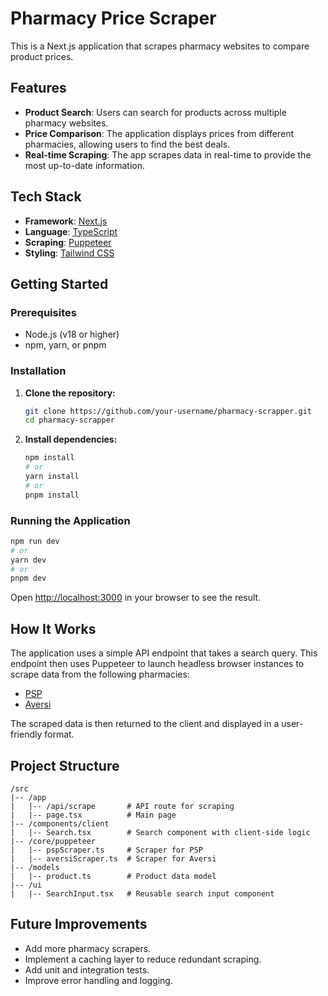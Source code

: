 # Pharmacy Price Scraper

This is a Next.js application that scrapes pharmacy websites to compare product prices.

## Features

- **Product Search**: Users can search for products across multiple pharmacy websites.
- **Price Comparison**: The application displays prices from different pharmacies, allowing users to find the best deals.
- **Real-time Scraping**: The app scrapes data in real-time to provide the most up-to-date information.

## Tech Stack

- **Framework**: [Next.js](https://nextjs.org/)
- **Language**: [TypeScript](https://www.typescriptlang.org/)
- **Scraping**: [Puppeteer](https://pptr.dev/)
- **Styling**: [Tailwind CSS](https://tailwindcss.com/)

## Getting Started

### Prerequisites

- Node.js (v18 or higher)
- npm, yarn, or pnpm

### Installation

1.  **Clone the repository:**

    ```bash
    git clone https://github.com/your-username/pharmacy-scrapper.git
    cd pharmacy-scrapper
    ```

2.  **Install dependencies:**

    ```bash
    npm install
    # or
    yarn install
    # or
    pnpm install
    ```

### Running the Application

```bash
npm run dev
# or
yarn dev
# or
pnpm dev
```

Open [http://localhost:3000](http://localhost:3000) in your browser to see the result.

## How It Works

The application uses a simple API endpoint that takes a search query. This endpoint then uses Puppeteer to launch headless browser instances to scrape data from the following pharmacies:

-   [PSP](https://psp.ge/)
-   [Aversi](https://aversi.ge/)

The scraped data is then returned to the client and displayed in a user-friendly format.

## Project Structure

```
/src
|-- /app
|   |-- /api/scrape       # API route for scraping
|   |-- page.tsx          # Main page
|-- /components/client
|   |-- Search.tsx        # Search component with client-side logic
|-- /core/puppeteer
|   |-- pspScraper.ts     # Scraper for PSP
|   |-- aversiScraper.ts  # Scraper for Aversi
|-- /models
|   |-- product.ts        # Product data model
|-- /ui
|   |-- SearchInput.tsx   # Reusable search input component
```

## Future Improvements

- Add more pharmacy scrapers.
- Implement a caching layer to reduce redundant scraping.
- Add unit and integration tests.
- Improve error handling and logging.
